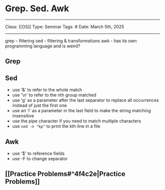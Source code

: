 # Grep. Sed. Awk
___
Class: [[OS]]
Type: Seminar
Tags: # 
Date: March 5th, 2025
___

grep - filtering 
sed - filtering & transformations 
awk - has its own programming language and is weird?

## Grep

## Sed 
- use '&' to refer to the whole match
- use '\\n' to refer to the nth group matched
- use 'g' as a parameter after the last separator to replace all occurrences instead of just the first one
- use an 'i' as a parameter in the last field to make the string matching insensitive
- use the pipe character if you need to match multiple characters
- use `sed -n "kp"` to print the kth line in a file

## Awk
-  use '$' to reference fields
- use -F to change separator

## [[Practice Problems#^4f4c2e|Practice Problems]]
